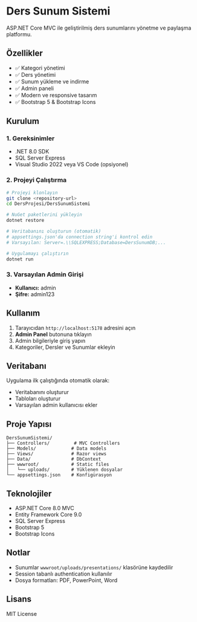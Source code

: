 # Ders Sunum Sistemi

ASP.NET Core MVC ile geliştirilmiş ders sunumlarını yönetme ve paylaşma platformu.

## Özellikler

- ✅ Kategori yönetimi
- ✅ Ders yönetimi
- ✅ Sunum yükleme ve indirme
- ✅ Admin paneli
- ✅ Modern ve responsive tasarım
- ✅ Bootstrap 5 & Bootstrap Icons

## Kurulum

### 1. Gereksinimler
- .NET 8.0 SDK
- SQL Server Express
- Visual Studio 2022 veya VS Code (opsiyonel)

### 2. Projeyi Çalıştırma

```bash
# Projeyi klonlayın
git clone <repository-url>
cd DersProjesi/DersSunumSistemi

# NuGet paketlerini yükleyin
dotnet restore

# Veritabanını oluşturun (otomatik)
# appsettings.json'da connection string'i kontrol edin
# Varsayılan: Server=.\\SQLEXPRESS;Database=DersSunumDB;...

# Uygulamayı çalıştırın
dotnet run
```

### 3. Varsayılan Admin Girişi

- **Kullanıcı:** admin
- **Şifre:** admin123

## Kullanım

1. Tarayıcıdan `http://localhost:5178` adresini açın
2. **Admin Panel** butonuna tıklayın
3. Admin bilgileriyle giriş yapın
4. Kategoriler, Dersler ve Sunumlar ekleyin

## Veritabanı

Uygulama ilk çalıştığında otomatik olarak:
- Veritabanını oluşturur
- Tabloları oluşturur
- Varsayılan admin kullanıcısı ekler

## Proje Yapısı

```
DersSunumSistemi/
├── Controllers/         # MVC Controllers
├── Models/             # Data models
├── Views/              # Razor views
├── Data/               # DbContext
├── wwwroot/            # Static files
│   └── uploads/        # Yüklenen dosyalar
└── appsettings.json    # Konfigürasyon
```

## Teknolojiler

- ASP.NET Core 8.0 MVC
- Entity Framework Core 9.0
- SQL Server Express
- Bootstrap 5
- Bootstrap Icons

## Notlar

- Sunumlar `wwwroot/uploads/presentations/` klasörüne kaydedilir
- Session tabanlı authentication kullanılır
- Dosya formatları: PDF, PowerPoint, Word

## Lisans

MIT License
